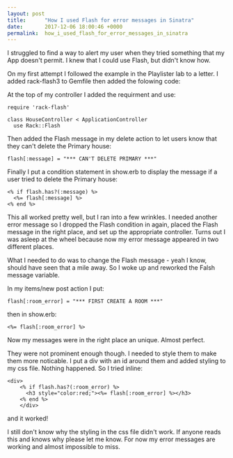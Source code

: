 ```yaml
---
layout: post
title:      "How I used Flash for error messages in Sinatra"
date:       2017-12-06 18:00:46 +0000
permalink:  how_i_used_flash_for_error_messages_in_sinatra
---
```



I struggled to find a way to alert my user when they tried something that my App doesn't permit. I knew that I could use Flash, but didn't know how.

On my first attempt I followed the example in the Playlister lab to a letter. I added rack-flash3 to Gemfile then added the folowing code:

At the top of my controller I added the requirment and use:

```
require 'rack-flash'

class HouseController < ApplicationController
  use Rack::Flash
```

Then added the Flash message in my delete action to let users know that they can't delete the Primary house:

```
flash[:message] = "*** CAN'T DELETE PRIMARY ***"
```

Finally I put a condition statement in show.erb to display the message if a user tried to delete the Primary house:

```
<% if flash.has?(:message) %>
  <%= flash[:message] %>
<% end %>
```

This all worked pretty well, but I ran into a few wrinkles. I needed another error message so I dropped the Flash condition in again, placed the Flash message in the right place, and set up the appropriate controller. Turns out I was asleep at the wheel because now my error message appeared in two different places. 

What I needed to do was to change the Flash message - yeah I know, should have seen that a mile away. So I woke up and reworked the Falsh message variable.

In my items/new post action I put:

```
flash[:room_error] = "*** FIRST CREATE A ROOM ***"
```

then in show.erb:

```
<%= flash[:room_error] %>
```

Now my messages were in the right place an unique. Almost perfect.

They were not prominent enough though. I needed to style them to make them more noticable.
I put a div with an id around them and added styling to my css file. Nothing happened. So I tried inline:

```
<div>
    <% if flash.has?(:room_error) %>
      <h3 style="color:red;"><%= flash[:room_error] %></h3>
    <% end %>
    </div>
```
and it worked!

I still don't know why the styling in the css file didn't work. If anyone reads this and knows why please let me know.
For now my error messages are working and almost impossible to miss.


